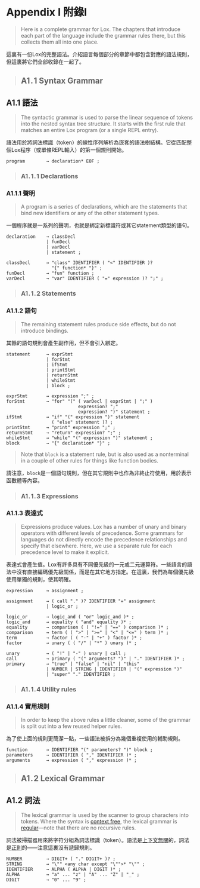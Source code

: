 # Appendix I 附錄I

> Here is a complete grammar for Lox. The chapters that introduce each part of the language include the grammar rules there, but this collects them all into one place.

這裏有一份Lox的完整語法。介紹語言每個部分的章節中都包含對應的語法規則，但這裏將它們全部收錄在一起了。

> ## A1 . 1 Syntax Grammar

## A1.1 語法

> The syntactic grammar is used to parse the linear sequence of tokens into the nested syntax tree structure. It starts with the first rule that matches an entire Lox program (or a single REPL entry).

語法用於將詞法標識（token）的線性序列解析為嵌套的語法樹結構。它從匹配整個Lox程序（或單條REPL輸入）的第一個規則開始。

```
program        → declaration* EOF ;
```

> ### A1 . 1 . 1 Declarations

### A1.1.1 聲明

> A program is a series of declarations, which are the statements that bind new identifiers or any of the other statement types.

一個程序就是一系列的聲明，也就是綁定新標識符或其它statement類型的語句。

```
declaration    → classDecl
               | funDecl
               | varDecl
               | statement ;

classDecl      → "class" IDENTIFIER ( "<" IDENTIFIER )?
                 "{" function* "}" ;
funDecl        → "fun" function ;
varDecl        → "var" IDENTIFIER ( "=" expression )? ";" ;
```

> ### A1 . 1 . 2 Statements

### A1.1.2 語句

> The remaining statement rules produce side effects, but do not introduce bindings.

其餘的語句規則會產生副作用，但不會引入綁定。

```
statement      → exprStmt
               | forStmt
               | ifStmt
               | printStmt
               | returnStmt
               | whileStmt
               | block ;

exprStmt       → expression ";" ;
forStmt        → "for" "(" ( varDecl | exprStmt | ";" )
                           expression? ";"
                           expression? ")" statement ;
ifStmt         → "if" "(" expression ")" statement
                 ( "else" statement )? ;
printStmt      → "print" expression ";" ;
returnStmt     → "return" expression? ";" ;
whileStmt      → "while" "(" expression ")" statement ;
block          → "{" declaration* "}" ;
```

> Note that `block` is a statement rule, but is also used as a nonterminal in a couple of other rules for things like function bodies.

請注意，`block`是一個語句規則，但在其它規則中也作為非終止符使用，用於表示函數體等內容。

> ### A1 . 1 . 3 Expressions

### A1.1.3 表達式

> Expressions produce values. Lox has a number of unary and binary operators with different levels of precedence. Some grammars for languages do not directly encode the precedence relationships and specify that elsewhere. Here, we use a separate rule for each precedence level to make it explicit.

表達式會產生值。Lox有許多具有不同優先級的一元或二元運算符。一些語言的語法中沒有直接編碼優先級關係，而是在其它地方指定。在這裏，我們為每個優先級使用單獨的規則，使其明確。

```
expression     → assignment ;

assignment     → ( call "." )? IDENTIFIER "=" assignment
               | logic_or ;

logic_or       → logic_and ( "or" logic_and )* ;
logic_and      → equality ( "and" equality )* ;
equality       → comparison ( ( "!=" | "==" ) comparison )* ;
comparison     → term ( ( ">" | ">=" | "<" | "<=" ) term )* ;
term           → factor ( ( "-" | "+" ) factor )* ;
factor         → unary ( ( "/" | "*" ) unary )* ;

unary          → ( "!" | "-" ) unary | call ;
call           → primary ( "(" arguments? ")" | "." IDENTIFIER )* ;
primary        → "true" | "false" | "nil" | "this"
               | NUMBER | STRING | IDENTIFIER | "(" expression ")"
               | "super" "." IDENTIFIER ;
```

> ### A1 . 1 . 4 Utility rules

### A1.1.4 實用規則

> In order to keep the above rules a little cleaner, some of the grammar is split out into a few reused helper rules.

為了使上面的規則更簡潔一點，一些語法被拆分為幾個重複使用的輔助規則。

```
function       → IDENTIFIER "(" parameters? ")" block ;
parameters     → IDENTIFIER ( "," IDENTIFIER )* ;
arguments      → expression ( "," expression )* ;
```

> ## A1 . 2 Lexical Grammar

## A1.2 詞法

> The lexical grammar is used by the scanner to group characters into tokens. Where the syntax is [context free](https://en.wikipedia.org/wiki/Context-free_grammar), the lexical grammar is [regular](https://en.wikipedia.org/wiki/Regular_grammar)—note that there are no recursive rules.

詞法被掃描器用來將字符分組為詞法標識（token）。語法是[上下文無關](https://en.wikipedia.org/wiki/Context-free_grammar)的，詞法是[正則](https://en.wikipedia.org/wiki/Regular_grammar)的——注意這裏沒有遞歸規則。

```
NUMBER         → DIGIT+ ( "." DIGIT+ )? ;
STRING         → "\"" <any char except "\"">* "\"" ;
IDENTIFIER     → ALPHA ( ALPHA | DIGIT )* ;
ALPHA          → "a" ... "z" | "A" ... "Z" | "_" ;
DIGIT          → "0" ... "9" ;
```